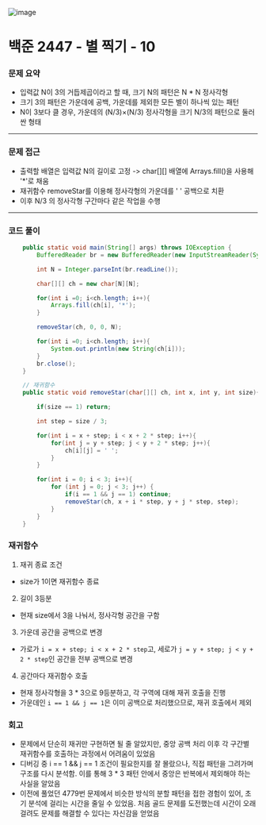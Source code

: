 ![image](https://github.com/user-attachments/assets/357ed20e-f6e6-4bda-b29e-aee5af7da0e0)

# 백준 2447 - 별 찍기 - 10

### 문제 요약
- 입력값 N이 3의 거듭제곱이라고 할 때, 크기 N의 패턴은 N * N 정사각형
- 크기 3의 패턴은 가운데에 공백, 가운데를 제외한 모든 별이 하나씩 있는 패턴
- N이 3보다 클 경우, 가운데의 (N/3)×(N/3) 정사각형을 크기 N/3의 패턴으로 둘러싼 형태

---

### 문제 접근
- 출력할 배열은 입력값 N의 길이로 고정 -> char[][] 배열에 Arrays.fill()을 사용해 '*'로 채움
- 재귀함수 removeStar를 이용해 정사각형의 가운데를 ' ' 공백으로 치환
- 이후 N/3 의 정사각형 구간마다 같은 작업을 수행


---

### 코드 풀이
``` java
    public static void main(String[] args) throws IOException {
        BufferedReader br = new BufferedReader(new InputStreamReader(System.in));

        int N = Integer.parseInt(br.readLine());

        char[][] ch = new char[N][N];

        for(int i =0; i<ch.length; i++){
            Arrays.fill(ch[i], '*');
        }

        removeStar(ch, 0, 0, N);

        for(int i =0; i<ch.length; i++){
            System.out.println(new String(ch[i]));
        }
        br.close();
    }

    // 재귀함수
    public static void removeStar(char[][] ch, int x, int y, int size){

        if(size == 1) return;

        int step = size / 3;

        for(int i = x + step; i < x + 2 * step; i++){
            for(int j = y + step; j < y + 2 * step; j++){
                ch[i][j] = ' ';
            }
        }

        for(int i = 0; i < 3; i++){
            for (int j = 0; j < 3; j++) {
                if(i == 1 && j == 1) continue;
                removeStar(ch, x + i * step, y + j * step, step);
            }
        }
    }

```

### 재귀함수
1. 재귀 종료 조건
- size가 1이면 재귀함수 종료

2. 길이 3등분
- 현재 size에서 3을 나눠서, 정사각형 공간을 구함

3. 가운데 공간을 공백으로 변경
- 가로가 `i = x + step; i < x + 2 * step`고, 세로가 `j = y + step; j < y + 2 * step`인 공간을 전부 공백으로 변경

4. 공간마다 재귀함수 호출
- 현재 정사각형을 3 * 3으로 9등분하고, 각 구역에 대해 재귀 호출을 진행
- 가운데인 `i == 1 && j == 1`은 이미 공백으로 처리했으므로, 재귀 호출에서 제외


### 회고
- 문제에서 단순히 재귀만 구현하면 될 줄 알았지만, 중앙 공백 처리 이후 각 구간별 재귀함수를 호출하는 과정에서 어려움이 있었음
- 디버깅 중 i == 1 && j == 1 조건이 필요한지를 잘 몰랐으나, 직접 패턴을 그려가며 구조를 다시 분석함. 이를 통해 3 * 3 패턴 안에서 중앙은 반복에서 제외해야 하는 사실을 알았음
- 이전에 풀었던 4779번 문제에서 비슷한 방식의 분할 패턴을 접한 경험이 있어, 초기 분석에 걸리는 시간을 줄일 수 있었음. 처음 골드 문제를 도전했는데 시간이 오래 걸려도 문제를 해결할 수 있다는 자신감을 얻었음